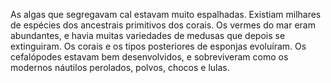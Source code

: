 ﻿As algas que segregavam cal estavam muito espalhadas. Existiam milhares de espécies dos ancestrais primitivos dos corais. Os vermes do mar eram abundantes, e havia muitas variedades de medusas que depois se extinguiram. Os corais e os tipos posteriores de esponjas evoluíram. Os cefalópodes estavam bem desenvolvidos, e sobreviveram como os modernos náutilos perolados, polvos, chocos e lulas.